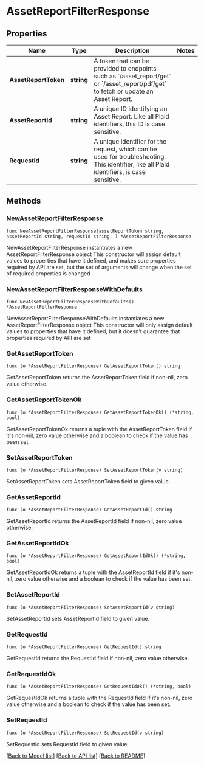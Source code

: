 # AssetReportFilterResponse

## Properties

Name | Type | Description | Notes
------------ | ------------- | ------------- | -------------
**AssetReportToken** | **string** | A token that can be provided to endpoints such as &#x60;/asset_report/get&#x60; or &#x60;/asset_report/pdf/get&#x60; to fetch or update an Asset Report. | 
**AssetReportId** | **string** | A unique ID identifying an Asset Report. Like all Plaid identifiers, this ID is case sensitive. | 
**RequestId** | **string** | A unique identifier for the request, which can be used for troubleshooting. This identifier, like all Plaid identifiers, is case sensitive. | 

## Methods

### NewAssetReportFilterResponse

`func NewAssetReportFilterResponse(assetReportToken string, assetReportId string, requestId string, ) *AssetReportFilterResponse`

NewAssetReportFilterResponse instantiates a new AssetReportFilterResponse object
This constructor will assign default values to properties that have it defined,
and makes sure properties required by API are set, but the set of arguments
will change when the set of required properties is changed

### NewAssetReportFilterResponseWithDefaults

`func NewAssetReportFilterResponseWithDefaults() *AssetReportFilterResponse`

NewAssetReportFilterResponseWithDefaults instantiates a new AssetReportFilterResponse object
This constructor will only assign default values to properties that have it defined,
but it doesn't guarantee that properties required by API are set

### GetAssetReportToken

`func (o *AssetReportFilterResponse) GetAssetReportToken() string`

GetAssetReportToken returns the AssetReportToken field if non-nil, zero value otherwise.

### GetAssetReportTokenOk

`func (o *AssetReportFilterResponse) GetAssetReportTokenOk() (*string, bool)`

GetAssetReportTokenOk returns a tuple with the AssetReportToken field if it's non-nil, zero value otherwise
and a boolean to check if the value has been set.

### SetAssetReportToken

`func (o *AssetReportFilterResponse) SetAssetReportToken(v string)`

SetAssetReportToken sets AssetReportToken field to given value.


### GetAssetReportId

`func (o *AssetReportFilterResponse) GetAssetReportId() string`

GetAssetReportId returns the AssetReportId field if non-nil, zero value otherwise.

### GetAssetReportIdOk

`func (o *AssetReportFilterResponse) GetAssetReportIdOk() (*string, bool)`

GetAssetReportIdOk returns a tuple with the AssetReportId field if it's non-nil, zero value otherwise
and a boolean to check if the value has been set.

### SetAssetReportId

`func (o *AssetReportFilterResponse) SetAssetReportId(v string)`

SetAssetReportId sets AssetReportId field to given value.


### GetRequestId

`func (o *AssetReportFilterResponse) GetRequestId() string`

GetRequestId returns the RequestId field if non-nil, zero value otherwise.

### GetRequestIdOk

`func (o *AssetReportFilterResponse) GetRequestIdOk() (*string, bool)`

GetRequestIdOk returns a tuple with the RequestId field if it's non-nil, zero value otherwise
and a boolean to check if the value has been set.

### SetRequestId

`func (o *AssetReportFilterResponse) SetRequestId(v string)`

SetRequestId sets RequestId field to given value.



[[Back to Model list]](../README.md#documentation-for-models) [[Back to API list]](../README.md#documentation-for-api-endpoints) [[Back to README]](../README.md)


